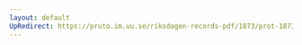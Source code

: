 ```yaml
---
layout: default
UpRedirect: https://pruto.im.uu.se/riksdagen-records-pdf/1873/prot-1873--fk--519/prot-1873--fk--519_015.pdf
---
```


